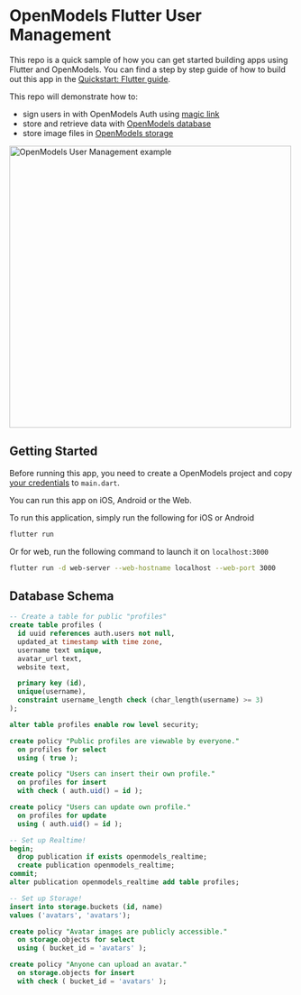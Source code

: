 # OpenModels Flutter User Management

This repo is a quick sample of how you can get started building apps using Flutter and OpenModels. You can find a step by step guide of how to build out this app in the [Quickstart: Flutter  guide](https://openmodels.io/docs/guides/with-flutter). 

This repo will demonstrate how to:
- sign users in with OpenModels Auth using [magic link](https://openmodels.io/docs/reference/dart/auth-signin#sign-in-with-magic-link)
- store and retrieve data with [OpenModels database](https://openmodels.io/docs/guides/database)
- store image files in [OpenModels storage](https://openmodels.io/docs/guides/storage)

<img height="500px" src="https://raw.githubusercontent.com/open-models-platform/openmodels/master/examples/user-management/flutter-user-management/openmodels-flutter-demo.png" alt="OpenModels User Management example" />

## Getting Started

Before running this app, you need to create a OpenModels project and copy [your credentials](https://openmodels.io/docs/guides/with-flutter#get-the-api-keys) to `main.dart`. 

You can run this app on iOS, Android or the Web. 

To run this application, simply run the following for iOS or Android
```bash
flutter run
```

Or for web, run the following command to launch it on `localhost:3000`
```bash
flutter run -d web-server --web-hostname localhost --web-port 3000
```

## Database Schema

```sql
-- Create a table for public "profiles"
create table profiles (
  id uuid references auth.users not null,
  updated_at timestamp with time zone,
  username text unique,
  avatar_url text,
  website text,

  primary key (id),
  unique(username),
  constraint username_length check (char_length(username) >= 3)
);

alter table profiles enable row level security;

create policy "Public profiles are viewable by everyone."
  on profiles for select
  using ( true );

create policy "Users can insert their own profile."
  on profiles for insert
  with check ( auth.uid() = id );

create policy "Users can update own profile."
  on profiles for update
  using ( auth.uid() = id );

-- Set up Realtime!
begin;
  drop publication if exists openmodels_realtime;
  create publication openmodels_realtime;
commit;
alter publication openmodels_realtime add table profiles;

-- Set up Storage!
insert into storage.buckets (id, name)
values ('avatars', 'avatars');

create policy "Avatar images are publicly accessible."
  on storage.objects for select
  using ( bucket_id = 'avatars' );

create policy "Anyone can upload an avatar."
  on storage.objects for insert
  with check ( bucket_id = 'avatars' );
```